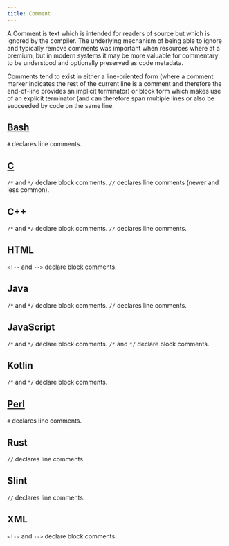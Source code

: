 ```yaml
---
title: Comment
---
```


A Comment is text which is intended for readers of source but which is
ignored by the compiler. The underlying mechanism of being able to ignore
and typically remove comments was important when resources where at a
premium, but in modern systems it may be more valuable for commentary
to be understood and optionally preserved as code metadata.

Comments tend to exist in either a line-oriented form
(where a comment marker indicates the rest of the current line
is a comment and therefore the end-of-line provides an
implicit terminator) or block form which makes use of
an explicit terminator (and can therefore span multiple
lines or also be succeeded by code on the same line.

## [Bash](bash)

`#` declares line comments.

## [C](c)

`/*` and `*/` declare block comments.
`//` declares line comments (newer and less common).

## C++

`/*` and `*/` declare block comments.
`//` declares line comments.

## HTML

`<!--` and `-->` declare block comments.

## Java

`/*` and `*/` declare block comments.
`//` declares line comments.

## JavaScript

`/*` and `*/` declare block comments.
`/*` and `*/` declare block comments.

## Kotlin

`/*` and `*/` declare block comments.

## [Perl](perl)

`#` declares line comments.

## Rust

`//` declares line comments.

## Slint

`//` declares line comments.

## XML

`<!--` and `-->` declare block comments.

